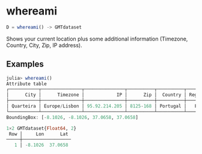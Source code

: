 # whereami

```julia
D = whereami() -> GMTdataset
```

Shows your current location plus some additional information (Timezone, Country, City, Zip, IP address).

Examples
--------

```julia
julia> whereami()
Attribute table
┌───────────┬───────────────┬───────────────┬──────────┬──────────┬────────┐
│      City │      Timezone │            IP │      Zip │  Country │ Region │
├───────────┼───────────────┼───────────────┼──────────┼──────────┼────────┤
│ Quarteira │ Europe/Lisbon │ 95.92.214.205 │ 8125-168 │ Portugal │   Faro │
└───────────┴───────────────┴───────────────┴──────────┴──────────┴────────┘
BoundingBox: [-8.1026, -8.1026, 37.0658, 37.0658]

1×2 GMTdataset{Float64, 2}
 Row │     Lon      Lat
─────┼──────────────────
   1 │ -8.1026  37.0658
```
